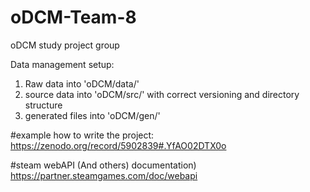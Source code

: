 # oDCM-Team-8
oDCM study project group


Data management setup: 
1. Raw data into  'oDCM/data/'
2. source data into 'oDCM/src/' with correct versioning and directory structure 
3. generated files into 'oDCM/gen/'  


#example how to write the project:  
https://zenodo.org/record/5902839#.YfAO02DTX0o

#steam webAPI (And others) documentation)  
https://partner.steamgames.com/doc/webapi


